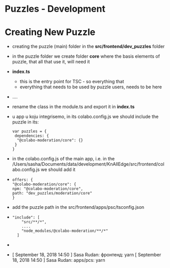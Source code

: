 # Puzzles - Development

# Creating New Puzzle

- creating the puzzle (main) folder in the **src/frontend/dev_puzzles** folder

- in the puzzle folder we create folder **core** where the basis elements of puzzle, that all that use it, will need it

- **index.ts**

  - this is the entry point for TSC - so everything that 
  - everything that needs to be used by puzzle users, needs to be here

- ....

- rename the class in the module.ts and export it in **index.ts**

- u app u koju integrisemo, in its colabo.config.js we should include the puzzle in its:

  ```var puzzles = {
  var puzzles = {
   dependencies: {
    "@colabo-moderation/core": {}
   }
  }
  ```

- in the colabo.config.js of the main app, i.e. in the /Users/sasha/Documents/data/development/KnAllEdge/src/frontend/colabo.config.js
  we should add it

- ```
  offers: {
  "@colabo-moderation/core": {
  npm: "@colabo-moderation/core",
  path: "dev_puzzles/moderation/core"
  }
  ```

- add the puzzle path in the src/frontend/apps/psc/tsconfig.json

- ```
  "include": [
      "src/**/*",
      ....
      "node_modules/@colabo-moderation/**/*"
    ]
  ```

- 

- [ September 18, 2018 14:50 ] Sasa Rudan: фронтенд:
  yarn
  [ September 18, 2018 14:50 ] Sasa Rudan: apps/pcs:
  yarn